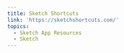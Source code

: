 ```yaml
---
title: Sketch Shortcuts
link: 'https://sketchshortcuts.com/'
topics:
  - Sketch App Resources
  - Sketch
---
```


